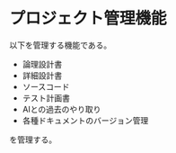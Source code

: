 # プロジェクト管理機能
以下を管理する機能である。
* 論理設計書
* 詳細設計書
* ソースコード
* テスト計画書 
* AIとの過去のやり取り
* 各種ドキュメントのバージョン管理

を管理する。